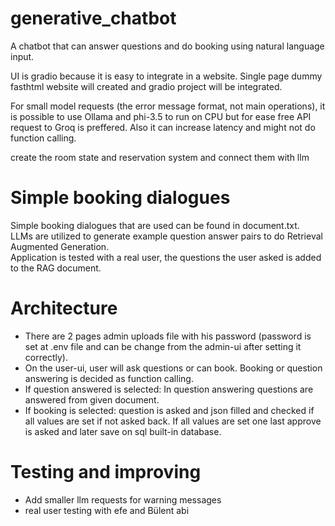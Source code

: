 # generative_chatbot
A chatbot that can answer questions and do booking using natural language input.

UI is gradio because it is easy to integrate in a website.
Single page dummy fasthtml website will created and gradio project will be integrated.

For small model requests (the error message format, not main operations), it is possible to use Ollama and phi-3.5 to run on CPU but for ease free API request to Groq is preffered.
Also it can increase latency and might not do function calling.

create the room state and reservation system and connect them with llm

# Simple booking dialogues 
Simple booking dialogues that are used can be found in document.txt.  
LLMs are utilized to generate example question answer pairs to do Retrieval Augmented Generation.  
Application is tested with a real user, the questions the user asked is added to the RAG document.  

# Architecture
* There are 2 pages admin uploads file with his password (password is set at .env file and can be change from the admin-ui after setting it correctly).
* On the user-ui, user will ask questions or can book. Booking or question answering is decided as function calling.
* If question answered is selected: In question answering questions are answered from given document.
* If booking is selected: question is asked and json filled and checked if all values are set if not asked back. If all values are set one last approve is asked and later save on sql built-in database.


# Testing and improving
* Add smaller llm requests for warning messages
* real user testing with efe and Bülent abi